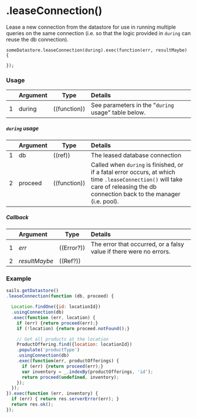 # .leaseConnection()

Lease a new connection from the datastore for use in running multiple queries on the same connection (i.e. so that the logic provided in `during` can reuse the db connection).


```
someDatastore.leaseConnection(during).exec(function(err, resultMaybe) {

});
```


### Usage
|   |     Argument        | Type                | Details
|---|---------------------|---------------------|:------------|
| 1 | during              | ((function))        | See parameters in the "`during` usage" table below. |

##### `during` usage
|   |     Argument        | Type                | Details
|---|---------------------|---------------------|:------------|
| 1 |  db                 | ((ref))             | The leased database connection |
| 2 | proceed             | ((function))        | Called when `during` is finished, or if a fatal error occurs, at which time `.leaseConnection()` will take care of releasing the db connection back to the manager (i.e. pool).|

##### Callback
|   |     Argument        | Type                | Details |
|---|:--------------------|---------------------|:---------------------------------------------------------------------------------|
| 1 |    _err_            | ((Error?))          | The error that occurred, or a falsy value if there were no errors.
| 2 |    _resultMaybe_    | ((Ref?))            |  |

### Example
```javascript
sails.getDatastore()
.leaseConnection(function (db, proceed) {

  Location.findOne({id: locationId})
  .usingConnection(db)
  .exec(function (err, location) {
    if (err) {return proceed(err);}
    if (!location) {return proceed.notFound();}

    // Get all products at the location
    ProductOffering.find({location: locationId})
    .populate('productType')
    .usingConnection(db)
    .exec(function(err, productOfferings) {
      if (err) {return proceed(err);}
      var inventory = _.indexBy(productOfferings, 'id');
      return proceed(undefined, inventory);
    });
  });
}).exec(function (err, inventory) {
  if (err) { return res.serverError(err); }
  return res.ok();
});
```


<docmeta name="displayName" value=".leaseConnection()">
<docmeta name="pageType" value="method">
